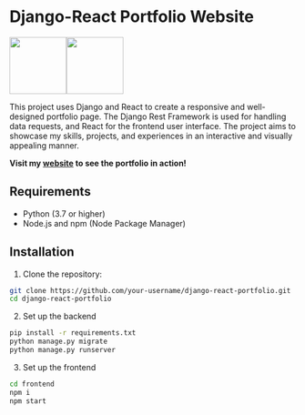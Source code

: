 # Django-React Portfolio Website

<div style="display: flex">
  <img src="https://cdn.jsdelivr.net/gh/devicons/devicon/icons/django/django-plain.svg" height="100" width="100"/>
  <img src="https://cdn.jsdelivr.net/gh/devicons/devicon/icons/react/react-original.svg" height="100" width="100"/>
</div>

This project uses Django and React to create a responsive and well-designed portfolio page. The Django Rest Framework is used for handling data requests, and React for the frontend user interface. The project aims to showcase my skills, projects, and experiences in an interactive and visually appealing manner.

**Visit my [website](http://georgeperry.me) to see the portfolio in action!**

## Requirements

- Python (3.7 or higher)
- Node.js and npm (Node Package Manager)

## Installation

1. Clone the repository:

```bash
git clone https://github.com/your-username/django-react-portfolio.git
cd django-react-portfolio
```

2. Set up the backend

```bash
pip install -r requirements.txt
python manage.py migrate
python manage.py runserver
```

3. Set up the frontend

```bash
cd frontend
npm i
npm start
```

